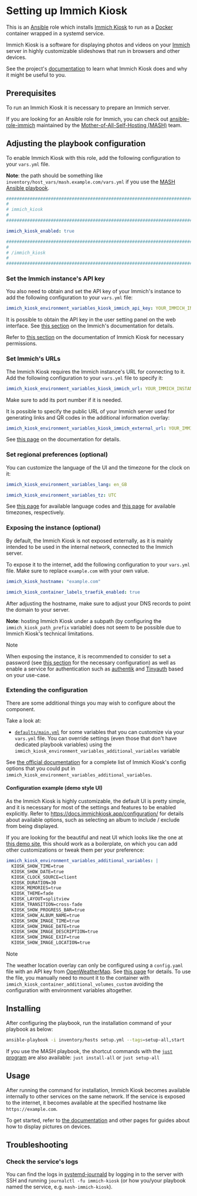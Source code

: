 <!--
SPDX-FileCopyrightText: 2020 - 2024 MDAD project contributors
SPDX-FileCopyrightText: 2020 - 2024 Slavi Pantaleev
SPDX-FileCopyrightText: 2020 Aaron Raimist
SPDX-FileCopyrightText: 2020 Chris van Dijk
SPDX-FileCopyrightText: 2020 Dominik Zajac
SPDX-FileCopyrightText: 2020 Mickaël Cornière
SPDX-FileCopyrightText: 2022 François Darveau
SPDX-FileCopyrightText: 2022 Julian Foad
SPDX-FileCopyrightText: 2022 Warren Bailey
SPDX-FileCopyrightText: 2023 Antonis Christofides
SPDX-FileCopyrightText: 2023 Felix Stupp
SPDX-FileCopyrightText: 2023 Julian-Samuel Gebühr
SPDX-FileCopyrightText: 2023 Pierre 'McFly' Marty
SPDX-FileCopyrightText: 2024 Thomas Miceli
SPDX-FileCopyrightText: 2024 - 2025 Suguru Hirahara

SPDX-License-Identifier: AGPL-3.0-or-later
-->

# Setting up Immich Kiosk

This is an [Ansible](https://www.ansible.com/) role which installs [Immich Kiosk](https://immichkiosk.app/) to run as a [Docker](https://www.docker.com/) container wrapped in a systemd service.

Immich Kiosk is a software for displaying photos and videos on your [Immich](https://immich.app) server in highly customizable slideshows that run in browsers and other devices.

See the project's [documentation](https://docs.immichkiosk.app/) to learn what Immich Kiosk does and why it might be useful to you.

## Prerequisites

To run an Immich Kiosk it is necessary to prepare an Immich server.

If you are looking for an Ansible role for Immich, you can check out [ansible-role-immich](https://github.com/mother-of-all-self-hosting/ansible-role-immich) maintained by the [Mother-of-All-Self-Hosting (MASH)](https://github.com/mother-of-all-self-hosting) team.

## Adjusting the playbook configuration

To enable Immich Kiosk with this role, add the following configuration to your `vars.yml` file.

**Note**: the path should be something like `inventory/host_vars/mash.example.com/vars.yml` if you use the [MASH Ansible playbook](https://github.com/mother-of-all-self-hosting/mash-playbook).

```yaml
########################################################################
#                                                                      #
# immich_kiosk                                                         #
#                                                                      #
########################################################################

immich_kiosk_enabled: true

########################################################################
#                                                                      #
# /immich_kiosk                                                        #
#                                                                      #
########################################################################
```

### Set the Immich instance's API key

You also need to obtain and set the API key of your Immich's instance to add the following configuration to your `vars.yml` file:

```yaml
immich_kiosk_environment_variables_kiosk_immich_api_key: YOUR_IMMICH_INSTANCE_API_KEY_HERE
```

It is possible to obtain the API key in the user setting panel on the web interface. See [this section](https://docs.immich.app/features/command-line-interface#obtain-the-api-key) on the Immich's documentation for details.

Refer to [this section](https://docs.immichkiosk.app/installation/#api-key-permissions) on the documentation of Immich Kiosk for necessary permissions.

### Set Immich's URLs

The Immich Kiosk requires the Immich instance's URL for connecting to it. Add the following configuration to your `vars.yml` file to specify it:

```yaml
immich_kiosk_environment_variables_kiosk_immich_url: YOUR_IMMICH_INSTANCE_URL_HERE:YOUR_IMMICH_INSTANCE_PORT_HERE
```

Make sure to add its port number if it is needed.

It is possible to specify the public URL of your Immich server used for generating links and QR codes in the additional information overlay:

```yaml
immich_kiosk_environment_variables_kiosk_immich_external_url: YOUR_IMMICH_INSTANCE_EXTERNAL_URL_HERE
```

See [this page](https://docs.immichkiosk.app/configuration/core/) on the documentation for details.

### Set regional preferences (optional)

You can customize the language of the UI and the timezone for the clock on it:

```yaml
immich_kiosk_environment_variables_lang: en_GB

immich_kiosk_environment_variables_tz: UTC
```

See [this page](https://raw.githubusercontent.com/damongolding/immich-kiosk/refs/heads/main/assets/locales.md) for available language codes and [this page](https://en.wikipedia.org/wiki/List_of_tz_database_time_zones#List) for available timezones, respectively.

### Exposing the instance (optional)

By default, the Immich Kiosk is not exposed externally, as it is mainly intended to be used in the internal network, connected to the Immich server.

To expose it to the internet, add the following configuration to your `vars.yml` file. Make sure to replace `example.com` with your own value.

```yaml
immich_kiosk_hostname: "example.com"

immich_kiosk_container_labels_traefik_enabled: true
```

After adjusting the hostname, make sure to adjust your DNS records to point the domain to your server.

**Note**: hosting Immich Kiosk under a subpath (by configuring the `immich_kiosk_path_prefix` variable) does not seem to be possible due to Immich Kiosk's technical limitations.

>[!NOTE]
> When exposing the instance, it is recommended to consider to set a password (see [this section](https://docs.immichkiosk.app/configuration/additional-options/#password) for the necessary configuration) as well as enable a service for authentication such as [authentik](https://goauthentik.io/) and [Tinyauth](https://tinyauth.app) based on your use-case.

### Extending the configuration

There are some additional things you may wish to configure about the component.

Take a look at:

- [`defaults/main.yml`](../defaults/main.yml) for some variables that you can customize via your `vars.yml` file. You can override settings (even those that don't have dedicated playbook variables) using the `immich_kiosk_environment_variables_additional_variables` variable

See [the official documentation](https://docs.immichkiosk.app/configuration/) for a complete list of Immich Kiosk's config options that you could put in `immich_kiosk_environment_variables_additional_variables`.

#### Configuration example (demo style UI)

As the Immich Kiosk is highly customizable, the default UI is pretty simple, and it is necessary for most of the settings and features to be enabled explicitly. Refer to <https://docs.immichkiosk.app/configuration/> for details about available options, such as selecting an album to include / exclude from being displayed.

If you are looking for the beautiful and neat UI which looks like the one at [this demo site](https://demo.immichkiosk.app/), this should work as a boilerplate, on which you can add other customizations or tweak them per your preference:

```yaml
immich_kiosk_environment_variables_additional_variables: |
  KIOSK_SHOW_TIME=true
  KIOSK_SHOW_DATE=true
  KIOSK_CLOCK_SOURCE=client
  KIOSK_DURATION=30
  KIOSK_MEMORIES=true
  KIOSK_THEME=fade
  KIOSK_LAYOUT=splitview
  KIOSK_TRANSITION=cross-fade
  KIOSK_SHOW_PROGRESS_BAR=true
  KIOSK_SHOW_ALBUM_NAME=true
  KIOSK_SHOW_IMAGE_TIME=true
  KIOSK_SHOW_IMAGE_DATE=true
  KIOSK_SHOW_IMAGE_DESCRIPTION=true
  KIOSK_SHOW_IMAGE_EXIF=true
  KIOSK_SHOW_IMAGE_LOCATION=true
```

>[!NOTE]
> The weather location overlay can only be configured using a `config.yaml` file with an API key from [OpenWeatherMap](https://openweathermap.org/). See [this page](https://docs.immichkiosk.app/configuration/weather/) for details. To use the file, you manually need to mount it to the container with `immich_kiosk_container_additional_volumes_custom` avoiding the configuration with environment variables altogether.

## Installing

After configuring the playbook, run the installation command of your playbook as below:

```sh
ansible-playbook -i inventory/hosts setup.yml --tags=setup-all,start
```

If you use the MASH playbook, the shortcut commands with the [`just` program](https://github.com/mother-of-all-self-hosting/mash-playbook/blob/main/docs/just.md) are also available: `just install-all` or `just setup-all`

## Usage

After running the command for installation, Immich Kiosk becomes available internally to other services on the same network. If the service is exposed to the internet, it becomes available at the specified hostname like `https://example.com`.

To get started, refer to [the documentation](https://docs.immichkiosk.app/guides/digital-picture-frame-immich-kiosk-old-tablet/) and other pages for guides about how to display pictures on devices.

## Troubleshooting

### Check the service's logs

You can find the logs in [systemd-journald](https://www.freedesktop.org/software/systemd/man/systemd-journald.service.html) by logging in to the server with SSH and running `journalctl -fu immich-kiosk` (or how you/your playbook named the service, e.g. `mash-immich-kiosk`).
